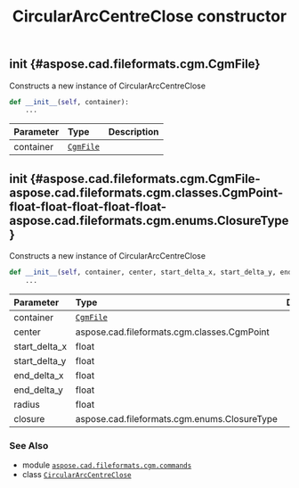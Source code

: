 ﻿---
title: CircularArcCentreClose constructor
second_title: Aspose.CAD for Python via .NET API References
description: 
type: docs
weight: 10
url: /python-net/aspose.cad.fileformats.cgm.commands/circulararccentreclose/__init__/
is_root: false
---

## __init__ {#aspose.cad.fileformats.cgm.CgmFile}

Constructs a new instance of CircularArcCentreClose



```python
def __init__(self, container):
    ...
```


| Parameter | Type | Description |
| :- | :- | :- |
| container | [`CgmFile`](/cad/python-net/aspose.cad.fileformats.cgm/cgmfile) |  |


## __init__ {#aspose.cad.fileformats.cgm.CgmFile-aspose.cad.fileformats.cgm.classes.CgmPoint-float-float-float-float-float-aspose.cad.fileformats.cgm.enums.ClosureType}

Constructs a new instance of CircularArcCentreClose



```python
def __init__(self, container, center, start_delta_x, start_delta_y, end_delta_x, end_delta_y, radius, closure):
    ...
```


| Parameter | Type | Description |
| :- | :- | :- |
| container | [`CgmFile`](/cad/python-net/aspose.cad.fileformats.cgm/cgmfile) |  |
| center | aspose.cad.fileformats.cgm.classes.CgmPoint |  |
| start_delta_x | float |  |
| start_delta_y | float |  |
| end_delta_x | float |  |
| end_delta_y | float |  |
| radius | float |  |
| closure | aspose.cad.fileformats.cgm.enums.ClosureType |  |



### See Also
* module [`aspose.cad.fileformats.cgm.commands`](../../)
* class [`CircularArcCentreClose`](/cad/python-net/aspose.cad.fileformats.cgm.commands/circulararccentreclose)
